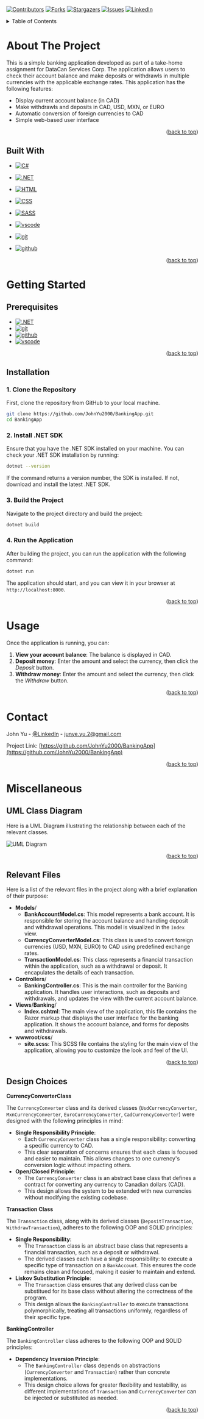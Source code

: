 <a id="readme-top"></a>

[![Contributors][contributors-shield]][contributors-url]
[![Forks][forks-shield]][forks-url]
[![Stargazers][stars-shield]][stars-url]
[![Issues][issues-shield]][issues-url]
[![LinkedIn][linkedin-shield]][linkedin-url]

<!-- TABLE OF CONTENTS -->
<details>
    <summary>Table of Contents</summary>
    <ol>
        <li>
            <a href="#about-the-project">About The Project</a>
            <ul>
                <li><a href="#built-with">Built With</a></li>
            </ul>
        </li>
        <li>
            <a href="#getting-started">Getting Started</a>
            <ul>
                <li><a href="#prerequisites">Prerequisites</a></li>
                <li><a href="#installation">Installation</a></li>
            </ul>
        </li>
        <li><a href="#usage">Usage</a></li>
        <li><a href="#contact">Contact</a></li>
        <li>
            <a href="#miscellaneous">Miscellaneous</a>
            <ul>
                <li><a href="#uml-class-diagram">UML Class Diagram</a></li>
                <li><a href="#relevant-files">Relevant Files</a></li>
                <li><a href="#design-choices">Design Choices</a></li>
            </ul>
        </li>
    </ol>
</details>

<!-- About The Project -->
# About The Project
This is a simple banking application developed as part of a take-home assignment for DataCan Services Corp. The application allows users to check their account balance and make deposits or withdrawls in multiple currencies with the applicable exchange rates. This application has the following features:
- Display current account balance (in CAD)
- Make withdrawls and deposits in CAD, USD, MXN, or EURO
- Automatic conversion of foreign currencies to CAD
- Simple web-based user interface

<p align="right">(<a href="#readme-top">back to top</a>)</p>

## Built With

* [![C#][c#-badge]][c#-url]

* [![.NET][.net-badge]][.net-url]

* [![HTML][html-badge]][html-url]

* [![CSS][css-badge]][css-url]

* [![SASS][sass-badge]][sass-url]

* [![vscode][vscode-badge]][vscode-url]

* [![git][git-badge]][git-url]

* [![github][github-badge]][github-url]

<p align="right">(<a href="#readme-top">back to top</a>)</p>

<!-- Getting Started -->
# Getting Started

## Prerequisites
* [![.NET][.net-badge]][.net-url]
* [![git][git-badge]][git-url]
* [![github][github-badge]][github-url]
* [![vscode][vscode-badge]][vscode-url]

<p align="right">(<a href="#readme-top">back to top</a>)</p>

## Installation

### 1. Clone the Repository

First, clone the repository from GitHub to your local machine.

```bash
git clone https://github.com/JohnYu2000/BankingApp.git
cd BankingApp
```

### 2. Install .NET SDK

Ensure that you have the .NET SDK installed on your machine. You can check your .NET SDK installation by running:

```bash
dotnet --version
```

If the command returns a version number, the SDK is installed. If not, download and install the latest .NET SDK.

### 3. Build the Project

Navigate to the project directory and build the project:

```bash
dotnet build
```

### 4. Run the Application

After building the project, you can run the application with the following command:
```bash
dotnet run
```

The application should start, and you can view it in your browser at `http://localhost:8000`.

<p align="right">(<a href="#readme-top">back to top</a>)</p>

<!-- Usage -->
# Usage

Once the application is running, you can:

1. **View your account balance**: The balance is displayed in CAD.
2. **Deposit money**: Enter the amount and select the currency, then click the _Deposit_ button.
3. **Withdraw money**: Enter the amount and select the currency, then click the _Withdraw_ button.

<p align="right">(<a href="#readme-top">back to top</a>)</p>

<!-- Contact -->
# Contact

John Yu - [@LinkedIn](https://www.linkedin.com/in/john-yu-79a345187/) - junye.yu.2@gmail.com

Project Link: [https://github.com/JohnYu2000/BankingApp](https://github.com/JohnYu2000/BankingApp)

<p align="right">(<a href="#readme-top">back to top</a>)</p>

<!-- Miscellaneous -->
# Miscellaneous

## UML Class Diagram

Here is a UML Diagram illustrating the relationship between each of the relevant classes.

![UML Diagram](./assets/uml.png)

<p align="right">(<a href="#readme-top">back to top</a>)</p>

## Relevant Files

Here is a list of the relevant files in the project along with a brief explanation of their purpose:

- **Models**/
    - **BankAccountModel.cs**: This model represents a bank account. It is responsible for storing the account balance and handling deposit and withdrawal operations. This model is visualized in the `Index` view.
    - **CurrencyConverterModel.cs**: This class is used to convert foreign currencies (USD, MXN, EURO) to CAD using predefined exchange rates.
    - **TransactionModel.cs**: This class represents a financial transaction within the application, such as a withdrawal or deposit. It encapulates the details of each transaction.
- **Controllers**/
    - **BankingController.cs**: This is the main controller for the Banking application. It handles user interactions, such as deposits and withdrawals, and updates the view with the current account balance.
- **Views**/**Banking**/
    - **Index.cshtml**: The main view of the application, this file contains the Razor markup that displays the user interface for the banking application. It shows the account balance, and forms for deposits and withdrawals.
- **wwwroot**/**css**/
    - **site.scss**: This SCSS file contains the styling for the main view of the application, allowing you to customize the look and feel of the UI.

<p align="right">(<a href="#readme-top">back to top</a>)</p>

## Design Choices

**CurrencyConverterClass**

The `CurrencyConverter` class and its derived classes (`UsdCurrencyConverter`, `MxnCurrencyConverter`, `EuroCurrencyConverter`, `CadCurrencyConverter`) were designed with the following principles in mind:
- **Single Responsibility Principle**:
    - Each `CurrencyConverter` class has a single responsibility: converting a specific currency to CAD.
    - This clear separation of concerns ensures that each class is focused and easier to maintain. This allows changes to one currency's conversion logic without impacting others.
- **Open/Closed Principle**:
    - The `CurrencyConverter` class is an abstract base class that defines a contract for converting any currency to Canadian dollars (CAD).
    - This design allows the system to be extended with new currencies without modifying the existing codebase.

**Transaction Class**

The `Transaction` class, along with its derived classes (`DepositTransaction`, `WithdrawTransaction`), adheres to the following OOP and SOLID principles:
- **Single Responsibility**:
    - The `Transaction` class is an abstract base class that represents a financial transaction, such as a deposit or withdrawal.
    - The derived classes each have a single responsibility: to execute a specific type of transaction on a `BankAccount`. This ensures the code remains clean and focused, making it easier to maintain and extend.
- **Liskov Substitution Principle**:
    - The `Transaction` class ensures that any derived class can be substitued for its base class without altering the correctness of the program.
    - This design allows the `BankingController` to execute transactions polymorphically, treating all transactions uniformly, regardless of their specific type.

**BankingController**

The `BankingController` class adheres to the following OOP and SOLID principles:
- **Dependency Inversion Principle**:
    - The `BankingController` class depends on abstractions (`CurrencyConverter` and `Transaction`) rather than concrete implementations.
    - This design choice allows for greater flexibility and testability, as different implementations of `Transaction` and `CurrencyConverter` can be injected or substituted as needed.

<p align="right">(<a href="#readme-top">back to top</a>)</p>

<!-- MARKDOWN LINKS & IMAGES -->
[contributors-shield]: https://img.shields.io/github/contributors/JohnYu2000/BankingApp?style=for-the-badge&color=%2345CC11
[contributors-url]: https://github.com/JohnYu2000/BankingApp/graphs/contributors
[forks-shield]: https://img.shields.io/github/forks/JohnYu2000/BankingApp?style=for-the-badge&color=%23007EC5
[forks-url]: https://github.com/JohnYu2000/BankingApp/forks
[stars-shield]: https://img.shields.io/github/stars/JohnYu2000/BankingApp?style=for-the-badge&color=%23007EC5
[stars-url]: https://github.com/JohnYu2000/BankingApp/stargazers
[issues-shield]: https://img.shields.io/github/issues/JohnYu2000/BankingApp?style=for-the-badge&color=%23DFB316
[issues-url]: https://github.com/JohnYu2000/BankingApp/issues
[linkedin-shield]: https://img.shields.io/badge/LinkedIn-0077B5?style=for-the-badge&logo=linkedin&logoColor=white
[linkedin-url]: https://www.linkedin.com/in/john-yu-79a345187/
[c#-badge]: https://img.shields.io/badge/c%23-%23239120.svg?style=for-the-badge&logo=csharp&logoColor=white
[c#-url]: https://learn.microsoft.com/en-us/dotnet/csharp/
[.net-badge]: https://img.shields.io/badge/.NET-5C2D91?style=for-the-badge&logo=.net&logoColor=white
[.net-url]: https://dotnet.microsoft.com/en-us/download/dotnet/8.0
[html-badge]: https://img.shields.io/badge/html5-%23E34F26.svg?style=for-the-badge&logo=html5&logoColor=white
[html-url]: https://developer.mozilla.org/en-US/docs/Glossary/HTML5
[css-badge]: https://img.shields.io/badge/css3-%231572B6.svg?style=for-the-badge&logo=css3&logoColor=white
[css-url]: https://developer.mozilla.org/en-US/docs/Web/CSS
[sass-badge]: https://img.shields.io/badge/SASS-hotpink.svg?style=for-the-badge&logo=SASS&logoColor=white
[sass-url]: https://sass-lang.com/
[vscode-badge]: https://img.shields.io/badge/Visual%20Studio%20Code-0078d7.svg?style=for-the-badge&logo=visual-studio-code&logoColor=white
[vscode-url]: https://code.visualstudio.com/
[git-badge]: https://img.shields.io/badge/git-%23F05033.svg?style=for-the-badge&logo=git&logoColor=white
[git-url]: https://git-scm.com/
[github-badge]: https://img.shields.io/badge/github-%23121011.svg?style=for-the-badge&logo=github&logoColor=white
[github-url]: https://github.com/